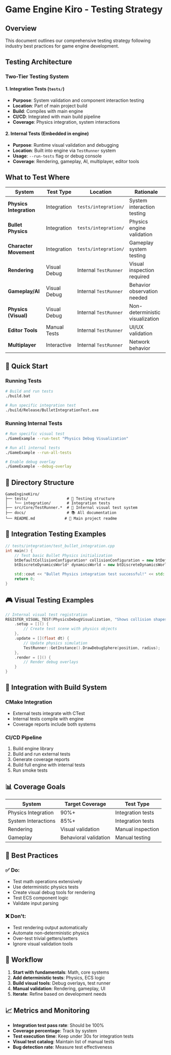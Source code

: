 # Game Engine Kiro - Testing Strategy

## Overview

This document outlines our comprehensive testing strategy following industry best practices for game engine development.

## Testing Architecture

### Two-Tier Testing System

#### 1. **Integration Tests** (`tests/`)

- **Purpose**: System validation and component interaction testing
- **Location**: Part of main project build
- **Build**: Compiles with main engine
- **CI/CD**: Integrated with main build pipeline
- **Coverage**: Physics integration, system interactions

#### 2. **Internal Tests** (Embedded in engine)

- **Purpose**: Runtime visual validation and debugging
- **Location**: Built into engine via `TestRunner` system
- **Usage**: `--run-tests` flag or debug console
- **Coverage**: Rendering, gameplay, AI, multiplayer, editor tools

## What to Test Where

| System                  | Test Type    | Location              | Rationale                       |
| ----------------------- | ------------ | --------------------- | ------------------------------- |
| **Physics Integration** | Integration  | `tests/integration/`  | System interaction testing      |
| **Bullet Physics**      | Integration  | `tests/integration/`  | Physics engine validation       |
| **Character Movement**  | Integration  | `tests/integration/`  | Gameplay system testing         |
| **Rendering**           | Visual Debug | Internal `TestRunner` | Visual inspection required      |
| **Gameplay/AI**         | Visual Debug | Internal `TestRunner` | Behavior observation needed     |
| **Physics (Visual)**    | Visual Debug | Internal `TestRunner` | Non-deterministic visualization |
| **Editor Tools**        | Manual Tests | Internal `TestRunner` | UI/UX validation                |
| **Multiplayer**         | Interactive  | Internal `TestRunner` | Network behavior                |

## 🚀 Quick Start

### Running Tests

```bash
# Build and run tests
./build.bat

# Run specific integration test
./build/Release/BulletIntegrationTest.exe
```

### Running Internal Tests

```bash
# Run specific visual test
./GameExample --run-test "Physics Debug Visualization"

# Run all internal tests
./GameExample --run-all-tests

# Enable debug overlay
./GameExample --debug-overlay
```

## 📁 Directory Structure

```
GameEngineKiro/
├── tests/                 # 🔄 Testing structure
│   └── integration/       # Integration tests
├── src/Core/TestRunner.*  # 🧰 Internal visual test system
├── docs/                  # 📚 All documentation
└── README.md             # 📖 Main project readme
```

## 🧮 Integration Testing Examples

```cpp
// tests/integration/test_bullet_integration.cpp
int main() {
    // Test basic Bullet Physics initialization
    btDefaultCollisionConfiguration* collisionConfiguration = new btDefaultCollisionConfiguration();
    btDiscreteDynamicsWorld* dynamicsWorld = new btDiscreteDynamicsWorld(/*...*/);

    std::cout << "Bullet Physics integration test successful!" << std::endl;
    return 0;
}
```

## 🎮 Visual Testing Examples

```cpp
// Internal visual test registration
REGISTER_VISUAL_TEST(PhysicsDebugVisualization, "Shows collision shapes and raycasts") {
    .setup = []() {
        // Create test scene with physics objects
    },
    .update = [](float dt) {
        // Update physics simulation
        TestRunner::GetInstance().DrawDebugSphere(position, radius);
    },
    .render = []() {
        // Render debug overlays
    }
}
```

## 🔧 Integration with Build System

### CMake Integration

- External tests integrate with CTest
- Internal tests compile with engine
- Coverage reports include both systems

### CI/CD Pipeline

1. Build engine library
2. Build and run external tests
3. Generate coverage reports
4. Build full engine with internal tests
5. Run smoke tests

## 📊 Coverage Goals

| System              | Target Coverage       | Test Type         |
| ------------------- | --------------------- | ----------------- |
| Physics Integration | 90%+                  | Integration tests |
| System Interactions | 85%+                  | Integration tests |
| Rendering           | Visual validation     | Manual inspection |
| Gameplay            | Behavioral validation | Manual testing    |

## 🎯 Best Practices

### ✅ Do:

- Test math operations extensively
- Use deterministic physics tests
- Create visual debug tools for rendering
- Test ECS component logic
- Validate input parsing

### ❌ Don't:

- Test rendering output automatically
- Automate non-deterministic physics
- Over-test trivial getters/setters
- Ignore visual validation tools

## 🔄 Workflow

1. **Start with fundamentals**: Math, core systems
2. **Add deterministic tests**: Physics, ECS logic
3. **Build visual tools**: Debug overlays, test runner
4. **Manual validation**: Rendering, gameplay, UI
5. **Iterate**: Refine based on development needs

## 📈 Metrics and Monitoring

- **Integration test pass rate**: Should be 100%
- **Coverage percentage**: Track by system
- **Test execution time**: Keep under 30s for integration tests
- **Visual test catalog**: Maintain list of manual tests
- **Bug detection rate**: Measure test effectiveness
